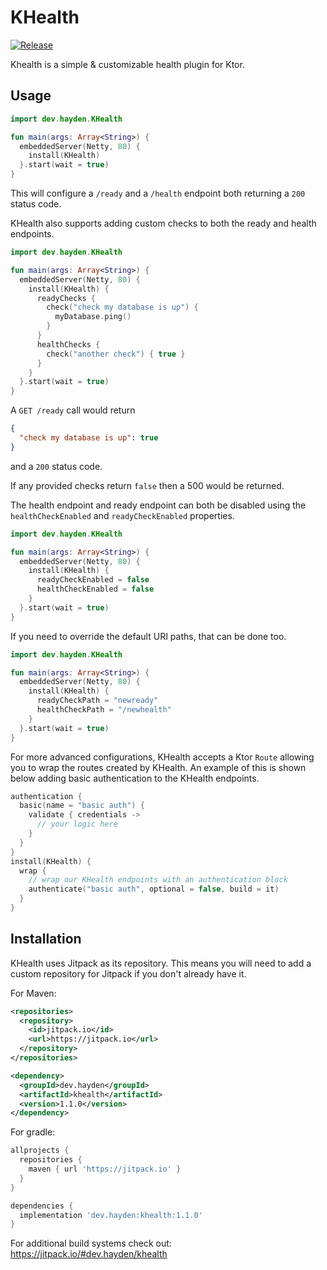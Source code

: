 # KHealth
[![Release](https://jitpack.io/v/haydenmeloche/khealth.svg)](https://jitpack.io/#dev.hayden/khealth)

Khealth is a simple & customizable health plugin for Ktor.

## Usage

```kotlin
import dev.hayden.KHealth

fun main(args: Array<String>) {
  embeddedServer(Netty, 80) {
    install(KHealth)
  }.start(wait = true)
}
```

This will configure a `/ready` and a `/health` endpoint both returning a `200` status code.

KHealth also supports adding custom checks to both the ready and health endpoints.

```kotlin
import dev.hayden.KHealth

fun main(args: Array<String>) {
  embeddedServer(Netty, 80) {
    install(KHealth) {
      readyChecks {
        check("check my database is up") {
          myDatabase.ping()
        }
      }
      healthChecks {
        check("another check") { true }
      }
    }
  }.start(wait = true)
}
```

A `GET /ready` call would return

```json
{
  "check my database is up": true
}
```

and a `200` status code.

If any provided checks return `false` then a 500 would be returned.

The health endpoint and ready endpoint can both be disabled using the `healthCheckEnabled` and
`readyCheckEnabled` properties.

```kotlin
import dev.hayden.KHealth

fun main(args: Array<String>) {
  embeddedServer(Netty, 80) {
    install(KHealth) {
      readyCheckEnabled = false
      healthCheckEnabled = false
    }
  }.start(wait = true)
}
```

If you need to override the default URI paths, that can be done too.

```kotlin
import dev.hayden.KHealth

fun main(args: Array<String>) {
  embeddedServer(Netty, 80) {
    install(KHealth) {
      readyCheckPath = "newready"
      healthCheckPath = "/newhealth"
    }
  }.start(wait = true)
}
```

For more advanced configurations, KHealth accepts a Ktor `Route` allowing you to wrap the routes
created by KHealth. An example of this is shown below adding basic authentication to the KHealth
endpoints.

```kotlin
authentication {
  basic(name = "basic auth") {
    validate { credentials ->
      // your logic here
    }
  }
}
install(KHealth) {
  wrap {
    // wrap our KHealth endpoints with an authentication block
    authenticate("basic auth", optional = false, build = it)
  }
}
```

## Installation
KHealth uses Jitpack as its repository. This means you will need to add a custom repository for
Jitpack if you don't already have it.

For Maven:
```xml
<repositories>
  <repository>
    <id>jitpack.io</id>
    <url>https://jitpack.io</url>
  </repository>
</repositories>
```
```xml
<dependency>
  <groupId>dev.hayden</groupId>
  <artifactId>khealth</artifactId>
  <version>1.1.0</version>
</dependency>
```

For gradle:
```groovy
allprojects {
  repositories {
    maven { url 'https://jitpack.io' }
  }
}
```
```groovy
dependencies {
  implementation 'dev.hayden:khealth:1.1.0'
}
```

For additional build systems check out: https://jitpack.io/#dev.hayden/khealth
